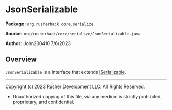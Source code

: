 # JsonSerializable

**Package:** `org.rusherhack.core.serialize`

**Source:** `org/rusherhack/core/serialize/JsonSerializable.java`

**Author:** John200410 7/6/2023



## Overview

`JsonSerializable` is a interface that extends [ISerializable](ISerializable.md).

---

Copyright (c) 2023 Rusher Development LLC. All Rights Reserved.
* Unauthorized copying of this file, via any medium is strictly prohibited, proprietary, and confidential.
